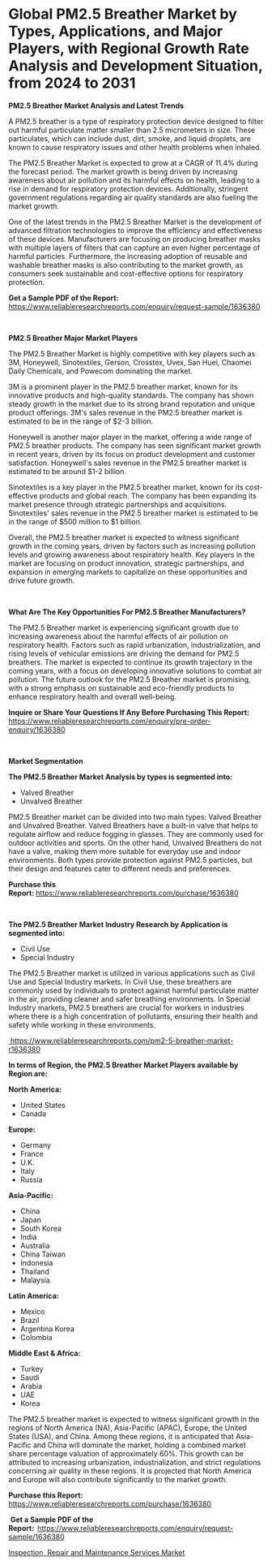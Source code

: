 <p><h1>Global PM2.5 Breather Market by Types, Applications, and Major Players, with Regional Growth Rate Analysis and Development Situation, from 2024 to 2031</h1></p><p><strong>PM2.5 Breather Market Analysis and Latest Trends</strong></p>
<p><p>A PM2.5 breather is a type of respiratory protection device designed to filter out harmful particulate matter smaller than 2.5 micrometers in size. These particulates, which can include dust, dirt, smoke, and liquid droplets, are known to cause respiratory issues and other health problems when inhaled.</p><p>The PM2.5 Breather Market is expected to grow at a CAGR of 11.4% during the forecast period. The market growth is being driven by increasing awareness about air pollution and its harmful effects on health, leading to a rise in demand for respiratory protection devices. Additionally, stringent government regulations regarding air quality standards are also fueling the market growth.</p><p>One of the latest trends in the PM2.5 Breather Market is the development of advanced filtration technologies to improve the efficiency and effectiveness of these devices. Manufacturers are focusing on producing breather masks with multiple layers of filters that can capture an even higher percentage of harmful particles. Furthermore, the increasing adoption of reusable and washable breather masks is also contributing to the market growth, as consumers seek sustainable and cost-effective options for respiratory protection.</p></p>
<p><strong>Get a Sample PDF of the Report:&nbsp;</strong> <a href="https://www.reliableresearchreports.com/enquiry/request-sample/1636380">https://www.reliableresearchreports.com/enquiry/request-sample/1636380</a></p>
<p>&nbsp;</p>
<p><strong>PM2.5 Breather Major Market Players</strong></p>
<p><p>The PM2.5 Breather Market is highly competitive with key players such as 3M, Honeywell, Sinotextiles, Gerson, Crosstex, Uvex, San Huei, Chaomei Daily Chemicals, and Powecom dominating the market. </p><p>3M is a prominent player in the PM2.5 breather market, known for its innovative products and high-quality standards. The company has shown steady growth in the market due to its strong brand reputation and unique product offerings. 3M's sales revenue in the PM2.5 breather market is estimated to be in the range of $2-3 billion.</p><p>Honeywell is another major player in the market, offering a wide range of PM2.5 breather products. The company has seen significant market growth in recent years, driven by its focus on product development and customer satisfaction. Honeywell's sales revenue in the PM2.5 breather market is estimated to be around $1-2 billion.</p><p>Sinotextiles is a key player in the PM2.5 breather market, known for its cost-effective products and global reach. The company has been expanding its market presence through strategic partnerships and acquisitions. Sinotextiles' sales revenue in the PM2.5 breather market is estimated to be in the range of $500 million to $1 billion.</p><p>Overall, the PM2.5 breather market is expected to witness significant growth in the coming years, driven by factors such as increasing pollution levels and growing awareness about respiratory health. Key players in the market are focusing on product innovation, strategic partnerships, and expansion in emerging markets to capitalize on these opportunities and drive future growth.</p></p>
<p>&nbsp;</p>
<p><strong>What Are The Key Opportunities For PM2.5 Breather Manufacturers?</strong></p>
<p><p>The PM2.5 Breather market is experiencing significant growth due to increasing awareness about the harmful effects of air pollution on respiratory health. Factors such as rapid urbanization, industrialization, and rising levels of vehicular emissions are driving the demand for PM2.5 breathers. The market is expected to continue its growth trajectory in the coming years, with a focus on developing innovative solutions to combat air pollution. The future outlook for the PM2.5 Breather market is promising, with a strong emphasis on sustainable and eco-friendly products to enhance respiratory health and overall well-being.</p></p>
<p><strong>Inquire or Share Your Questions If Any Before Purchasing This Report:</strong> <a href="https://www.reliableresearchreports.com/enquiry/pre-order-enquiry/1636380">https://www.reliableresearchreports.com/enquiry/pre-order-enquiry/1636380</a></p>
<p>&nbsp;</p>
<p><strong>Market Segmentation</strong></p>
<p><strong>The PM2.5 Breather Market Analysis by types is segmented into:</strong></p>
<p><ul><li>Valved Breather</li><li>Unvalved Breather</li></ul></p>
<p><p>PM2.5 Breather market can be divided into two main types: Valved Breather and Unvalved Breather. Valved Breathers have a built-in valve that helps to regulate airflow and reduce fogging in glasses. They are commonly used for outdoor activities and sports. On the other hand, Unvalved Breathers do not have a valve, making them more suitable for everyday use and indoor environments. Both types provide protection against PM2.5 particles, but their design and features cater to different needs and preferences.</p></p>
<p><strong>Purchase this Report:&nbsp;</strong><a href="https://www.reliableresearchreports.com/purchase/1636380">https://www.reliableresearchreports.com/purchase/1636380</a></p>
<p>&nbsp;</p>
<p><strong>The PM2.5 Breather Market Industry Research by Application is segmented into:</strong></p>
<p><ul><li>Civil Use</li><li>Special Industry</li></ul></p>
<p><p>The PM2.5 Breather market is utilized in various applications such as Civil Use and Special Industry markets. In Civil Use, these breathers are commonly used by individuals to protect against harmful particulate matter in the air, providing cleaner and safer breathing environments. In Special Industry markets, PM2.5 breathers are crucial for workers in industries where there is a high concentration of pollutants, ensuring their health and safety while working in these environments.</p></p>
<p><a href="https://www.reliableresearchreports.com/pm2-5-breather-market-r1636380">&nbsp;https://www.reliableresearchreports.com/pm2-5-breather-market-r1636380</a></p>
<p><strong>In terms of Region, the PM2.5 Breather Market Players available by Region are:</strong></p>
<p>
    <p> <strong> North America: </strong>
        <ul>
            <li>United States</li>
            <li>Canada</li>
        </ul>
        </p> 
    <p> <strong> Europe: </strong>
        <ul>
            <li>Germany</li>
            <li>France</li>
            <li>U.K.</li>
            <li>Italy</li>
            <li>Russia</li>
        </ul>
        </p> 
    <p> <strong> Asia-Pacific: </strong>
        <ul>
            <li>China</li>
            <li>Japan</li>
            <li>South Korea</li>
            <li>India</li>
            <li>Australia</li>
            <li>China Taiwan</li>
            <li>Indonesia</li>
            <li>Thailand</li>
            <li>Malaysia</li>
        </ul>
        </p> 
    <p> <strong> Latin America: </strong>
        <ul>
            <li>Mexico</li>
            <li>Brazil</li>
            <li>Argentina Korea</li>
            <li>Colombia</li>
        </ul>
        </p> 
    <p> <strong> Middle East & Africa: </strong>
        <ul>
            <li>Turkey</li>
            <li>Saudi</li>
            <li>Arabia</li>
            <li>UAE</li>
            <li>Korea</li>
        </ul>
    </p>
    </p>
<p><p>The PM2.5 breather market is expected to witness significant growth in the regions of North America (NA), Asia-Pacific (APAC), Europe, the United States (USA), and China. Among these regions, it is anticipated that Asia-Pacific and China will dominate the market, holding a combined market share percentage valuation of approximately 60%. This growth can be attributed to increasing urbanization, industrialization, and strict regulations concerning air quality in these regions. It is projected that North America and Europe will also contribute significantly to the market growth.</p></p>
<p><strong>Purchase this Report: </strong><a href="https://www.reliableresearchreports.com/purchase/1636380">https://www.reliableresearchreports.com/purchase/1636380</a></p>
<p>&nbsp;<strong>Get a Sample PDF of the Report:&nbsp;&nbsp;</strong><a href="https://www.reliableresearchreports.com/enquiry/request-sample/1636380">https://www.reliableresearchreports.com/enquiry/request-sample/1636380</a></p>
<p><strong></strong></p>
<p><p><a href="https://view.publitas.com/reportprime-1/inspection-repair-and-maintenance-services-market-trends-and-market-analysis-forecasted-for-period-2024-2031/">Inspection, Repair and Maintenance Services Market</a></p></p>
